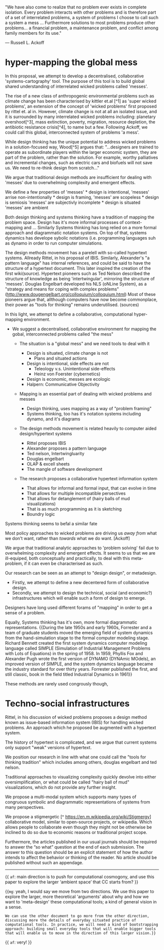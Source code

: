 "We have also come to realize that no problem ever exists in complete isolation. Every problem interacts with other problems and is therefore part of a set of interrelated problems, a system of problems I choose to call such a system a mess … Furthermore solutions to most problems produce other problems… a financial problem, a maintenance problem, and conflict among family members for its use."

— Russell L. Ackoff

# hyper-mapping the global mess

In this proposal, we attempt to develop a decentralised, collaborative 'systems-cartography' tool. The purpose of this tool is to build global shared understanding of interrelated wicked problems called 'messes'.

The rise of a new class of anthropogenic environmental problems such as climate change has been characterised by kittler et.al [^1] as 'super wicked problems', an extension of the concept of 'wicked problems' first proposed by rittel et. al in. However, climate change is not at all an isolated issue, and it is surrounded by many interrelated wicked problems including: planetary overshoot[^3], mass extinction, poverty, migration, resource depletion, the antibiotic resistance crisis[^4], to name but a few. Following Ackoff, we could call this global, interconnected system of problems 'a mess'.

While design thinking has the unique potential to address wicked problems in a solution-focused way, Wood[^5] argues that: "...designers are trained to operate as subordinate players within the larger economic system, they are part of the problem, rather than the solution. For example, worthy palliatives and incremental changes, such as electric cars and biofuels will not save us. We need to re-think design from scratch..."

We argue that traditional design methods are insufficient for dealing with 'messes' due to overwhelming complexity and emergent effects.

We define a few properties of 'messes'
    * design is intentional, 'messes' arrise non-intentionally
    * design is framing, 'messes' are scopeless
    * design is semiosis 'messes' are subjectivly incomplete
    * design is situated 'messes' are ambient


Both design thinking and systems thinking have a tradition of mapping the problem space. Design has it's more informal processes of context-mapping and ...
Similarly Systems thinking has long relied on a more formal approach and diagrammatic notation systems. On top of that, systems dynamics has develope sybolic notations (i.e. programming languages suh as dynamo in order to run computer simulations.

The design methods movement has a parelell with so-called hypertext systems. Allready Rittel, in his proposal of IBIS. Similarly, Alexander's "a pattern language" has internal references, and could be said to have the structure of a hypertext document. This later inspired the creation of the first wiki(source).
Hypertext pioneers such as Ted Nelson described the structure of knowledge as being 'intertwingular', mirroring the structure of 'messes'.
Douglas Engelbart developed his NLS (oNLine System), as a "strategy and means for coping with complex problems" (http://www.dougengelbart.org/colloquium/colloquium.html)
Most of these pioneers argue that, allthough computers have now become commonplace, their power as "tools for thinking" remains underutilised. (sources)

In this light, we attempt to define a collaborative, computational hyper-mapping environment.



* We suggest a decentralised, collaborative environment for mapping the gobal, interconnected problems called "the mess"
    * The situation is a "global mess" and we need tools to deal with it
        * Design is situated, climate change is not
            * Plans and situated actions
        * Design is intentional, side effects are not
            * Teleology v.s. Unintentional side-effects
            * Heinz von Foerster (cybernetics)
        * Design is economic, messes are ecologic
        * Halpern: Communicative Objectivity

    * Mapping is an essential part of dealing with wicked problems and messes
        * Design thinking, uses mapping as a way of "problem framing"
        * Systems thinking, too has it's notation systems including dynamo, and it's diagrams

    * The design methods movement is related heavily to computer aided design/hypertext systems
        * Rittel proposes IBIS
        * Alexander proposes a pattern language
        * Ted nelson, Intertwingluarity
        * Douglas engelbart
        * OLAP & excell sheets
        * The mangle of software development


    * The research proposes a collaborative hypertext information system
        * That allows for informal and formal input, that can evolve in time
        * That allows for multiple incompatible persectives
        * That allows for detanglement of (hairy balls of mud visualizations)
        * That is as much programming as it is sketching
        * Boundry logic






Systems thinking seems to befal a similar fate

Most policy approaches to wicked problems are driving us *away from* what we don't want, rather than *towards* what we do want. [Ackoff]

We argue that traditional analytic approaches to 'problem solving' fail due to overwhelming complexity and emergent effects. It seems to us that we are ill-equiped, both conceptually and practically, to deal with this meta-problem, if it can even be characterised as such.

Our research can be seen as an attempt to "design design", or metadesign.

* Firstly, we attempt to define a new decentered form of collaborative design.
* Secondly, we attempt to design the technical, social (and economic?) infrastructures which will enable such a form of design to emerge.

Designers have long used different forams of "mapping" in order to get a sense of a problem.

Equally, Systems thinking has it's own, more formal diagrammatic representations.
{{During the late 1950s and early 1960s, Forrester and a team of graduate students moved the emerging field of system dynamics from the hand-simulation stage to the formal computer modeling stage. Richard Bennett created the first system dynamics computer modeling language called SIMPLE (Simulation of Industrial Management Problems with Lots of Equations) in the spring of 1958. In 1959, Phyllis Fox and Alexander Pugh wrote the first version of DYNAMO (DYNAmic MOdels), an improved version of SIMPLE, and the system dynamics language became the industry standard for over thirty years. Forrester published the first, and still classic, book in the field titled Industrial Dynamics in 1961}}

These methods are rarely used congrously though,


# Techno-social infrastructures

Rittel, in his discussion of wicked problems proposes a design method known as issue-based information system (IBIS) for handling wicked problems. An approach which he proposed be augmented with a hypertext system.

The history of hypertext is complicated, and we argue that current systems only support "weak" versions of hypertext.

We position our research in line with what one could call the "tools for thinking tradition" which includes among others, douglas engelbart and ted nelson.

Traditional approaches to visualizing complexity quickly devolve into either oversimplification, or what could be called "hairy ball of mud" visualizations, which do not provide any further insight.

We propose a multi-modal system which supports many types of congruous symbolic and diagrammatic representations of systems from many perspectives.

We propose a stigmergetic [^ <https://en.m.wikipedia.org/wiki/Stigmergy>] collaborative model, similar to open-source projects, or wikipedia. Which allows people to collaborate even though they might not be otherwise be inclined to do so due to economic reasons or traditional project scope.

Furthermore, the articles published in our usual journals should be required to answer
the “so what” question at the end of each submission.  The answer to this question
should be an explicit statement of how the author intends to affect the behavior or
thinking of the reader.   No article should be published without such an appendage.


---
{{ `af`: main direction is to push for computational cosmogony, and use this paper to explore the larger ‘ambient space’ that CC starts from? }}

{{`mg`: yeah, I would say we move from two directions.
    We use this paper to explore the larger, more theoretical 'arguments' about why and how we want to 'meta-design' these computational tools; a kind of general vision in a sense.

    We can use the other document to go more from the other direction, discussing more the details of everyday situated practice of computational tools. In practice, we will need a kind of bootstrapping approach: building small everyday tools that will enable bigger tools that will enable us to move in the direction of this larger vision.}}
{{ `af`: very! }}
